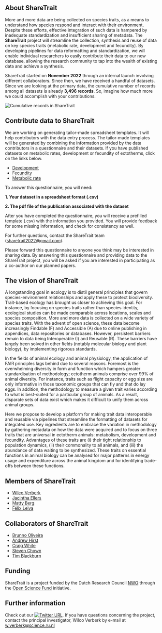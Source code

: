 ## About ShareTrait
More and more data are being collected on species traits, as a means to understand how species respond and interact with their environment. Despite these
efforts, effective integration of such data is hampered by inadequate standardization and insufficient sharing of metadata. The **ShareTrait** project will streamline the collection, synthesis and reuse of data on key species traits (metabolic rate, development and fecundity). By developing pipelines for data reformatting and standardization, we will enable individual researchers to easily contribute their data to our new database, allowing the research community to tap into the wealth of existing data and achieve a synthesis. 

ShareTrait started on **November 2022** through an internal launch involving different collaborators. Since then, we have received a handful of datasets. Since we are looking at the primary data, the cumulative number of records among all datasets is already **3,496 records**. So, imagine how much more we could accomplish with your contributions.

![Cumulative records in ShareTrait](https://user-images.githubusercontent.com/107040957/207289431-5d13405d-6832-4ad2-b4e6-1176f5770c4f.png)

## Contribute data to ShareTrait
We are working on generating tailor-made spreadsheet templates. It will help contributors with the data entry process. The tailor-made templates will be generated by combining the information provided by the data contributors in a questionnaire and their datasets. If you have published datasets on metabolic rates, development or fecundity of ectotherms, click on the links below:

- [Development](https://forms.gle/tcw2khNVHPs5L3jM8)
- [Fecundity](https://forms.gle/LTLnU6BpwAVoKL2J8)
- [Metabolic rate](https://forms.gle/ghkJPZrCDv6gmn5CA)

To answer this questionnaire, you will need:

__1. Your dataset in a spreadsheet format (.csv)__

__2. The pdf file of the publication associated with the dataset__

After you have completed the questionnaire, you will receive a prefilled template (.csv) with the information you provided. You will provide feedback for some missing information, and check for consistency as well.

For further questions, contact the ShareTrait team (sharetrait2022@gmail.com). 

Please forward this questionnaire to anyone you think may be interested in sharing data. By answering this questionnaire and providing data to the ShareTrait project, you will be asked if you are interested in participating as a co-author on our planned papers.

## The vision of ShareTrait
A longstanding goal in ecology is to distil general principles that govern species-environment relationships and apply these to protect biodiversity. Trait-based ecology has brought us closer to achieving this goal. For instance, by focusing on species traits rather than species identity, ecological studies can be made comparable across locations, scales and species composition. More and more data is collected on a wide variety of species traits. With the advent of open science, these data become increasingly Findable (F) and Accessible (A) due to online publishing in appendices, data repositories or databases. However, persistent barriers remain to data being Interoperable (I) and Reusable (R). These barriers have largely been solved in other fields (notably molecular biology and plant biology), by implementing rigorous standards.

In the fields of animal ecology and animal physiology, the application of FAIR principles lags behind due to several reasons. Foremost is the overwhelming diversity in form and function which hampers greater standardisation of methodology; ectotherm animals comprise over 99% of animal diversity. For instance, traits such as flight capacity or egg size are only informative in those taxonomic groups that can fly and that do lay eggs. In addition, the methodology to measure a given trait varies according to what is best-suited for a particular group of animals. As a result, disparate sets of data exist which makes it difficult to unify them across animal groups.

Here we propose to develop a platform for making trait data interoperable and reusable via pipelines that streamline the formatting of datasets for integrated use. Key ingredients are to embrace the variation in methodology by gathering metadata on how the data were acquired and to focus on three traits that are universal in ectotherm animals: metabolism, development and fecundity. Advantages of these traits are (i) their tight relationship to population dynamics, (ii) their commonality to all animals, and (iii) the abundance of data waiting to be synthesized. These traits on essential functions in animal biology can be analysed for major patterns in energy usage and expenditure across the animal kingdom and for identifying trade-offs between these functions.

## Members of ShareTrait

- [Wilco Verberk](https://www.ru.nl/personen/verberk-w/) 
- [Jacintha Ellers](https://www.amsterdamecology.nl/principal-investigators/jacintha-ellers/)
- [Matty Berg](https://research.vu.nl/en/persons/matty-berg)
- [Félix Leiva](https://github.com/felixpleiva)

## Collaborators of ShareTrait

- [Brunno Oliveira](https://oliveirabrunno.wordpress.com/)
- [Andrew Hirst](https://www.ntu.ac.uk/staff-profiles/animal-rural-environmental-sciences/andrew-hirst)
- [Craig White](https://evolutionaryphysiology.com/lab-members/craig-white/)
- [Steven Chown](https://chownlab.com/prof-steven-chown/)
- [Tim Blackburn](https://tblackburn4.wixsite.com/blackburninvasion)


## Funding
ShareTrait is a project funded by the Dutch Research Council [NWO](https://www.nwo.nl/en) through the [Open Science Fund](https://www.nwo.nl/en/researchprogrammes/open-science/open-science-fund) initiative.

## Further information
Check out our [![Twitter URL](https://img.shields.io/twitter/url/https/twitter.com/share.svg?style=social&label=Follow%20%40share_trait)](https://twitter.com/share_trait). If you have questions concerning the project, contact the principal investigator, Wilco Verberk by e-mail at w.verberk@science.ru.nl
